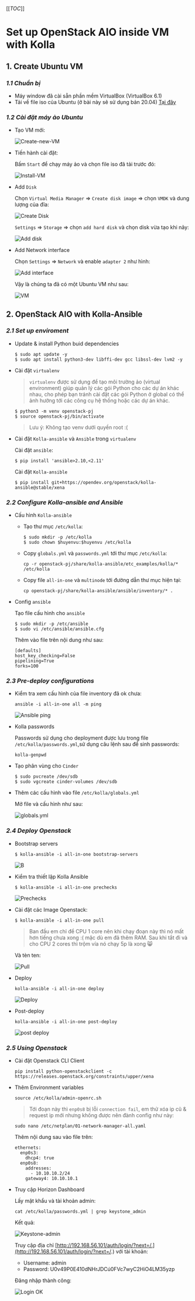 [[_TOC_]]

# **Set up OpenStack AIO inside VM with Kolla**

## **1. Create Ubuntu VM**

### *1.1 Chuẩn bị*

* Máy window đã cài sẵn phần mềm VirtualBox (VirtualBox 6.1)
* Tải về file iso của Ubuntu (ở bài này sẽ sử dụng bản 20.04) [Tại đây](https://releases.ubuntu.com/20.04/ubuntu-20.04.4-desktop-amd64.iso)

### *1.2 Cài đặt máy ảo Ubuntu*

* Tạo VM mới:

    ![Create-new-VM](./img/create-vm.png)

* Tiến hành cài đặt: 
    
    Bấm `Start` để chạy máy ảo và chọn file iso đã tải trước đó:

    ![Install-VM](./img/install-vm.png)

* Add `Disk`

    Chọn `Virtual Media Manager` => `Create disk image` => chọn `VMDK` và dung lượng của đĩa:

    ![Create Disk](./img/create-new-vhard-disk.png)

    `Settings` => `Storage` => chọn `add hard disk` và chọn disk vừa tạo khi nãy:

    ![Add disk](./img/add-hard-disk.png)

* Add Network interface

    Chọn `Settings` => `Network` và enable `adapter 2` như hình:

    ![Add interface](./img/add-nics.png)

    Vậy là chúng ta đã có một Ubuntu VM như sau:

    ![VM](./img/create-vm-1.png)

## **2. OpenStack AIO with Kolla-Ansible**

### *2.1 Set up enviroment*

* Update & install Python buid dependencies

    ```
    $ sudo apt update -y    
    $ sudo apt install python3-dev libffi-dev gcc libssl-dev lvm2 -y 
    ```
* Cài đặt `virtualenv`

    >`virtualenv` được sử dụng để tạo môi trường ảo (virtual environment) giúp quản lý các gói Python cho các dự án khác nhau, cho phép bạn tránh cài đặt các gói Python ở global có thể ảnh hưởng tới các công cụ hệ thống hoặc các dự án khác.

    ```
    $ python3 -m venv openstack-pj
    $ source openstack-pj/bin/activate  
    ```

    >Lưu ý: Không tạo venv dưới quyền root :( 

* Cài đặt `Kolla-ansible` và `Ansible` trong `virtualenv`

    Cài đặt `ansible`:

    ```
    $ pip install 'ansible>2.10,<2.11'
    ```

    Cài đặt `Kolla-ansible`

    ```
    $ pip install git+https://opendev.org/openstack/kolla-ansible@stable/xena        
    ```

### *2.2 Configure **Kolla-ansible** and **Ansible***

* Cấu hình `Kolla-ansible`

    * Tạo thư mục `/etc/kolla`:

        ```
        $ sudo mkdir -p /etc/kolla
        $ sudo chown $huyenvu:$huyenvu /etc/kolla    
        ```  

    * Copy `globals.yml` và `passwords.yml` tới thư mục `/etc/kolla`:

        ```
        cp -r openstack-pj/share/kolla-ansible/etc_examples/kolla/* /etc/kolla
        ```

    * Copy file `all-in-one` và `multinode` tới đường dẫn thư mục hiện tại:
    
        ```
        cp openstack-pj/share/kolla-ansible/ansible/inventory/* .
        ```
    
* Config `ansible`

    Tạo file cấu hình cho `ansible`

    ```
    $ sudo mkdir -p /etc/ansible    
    $ sudo vi /etc/ansible/ansible.cfg     
    ```

    Thêm vào file trên nội dung như sau:

    ```
    [defaults]
    host_key_checking=False
    pipelining=True
    forks=100 
    ```


### *2.3 Pre-deploy configurations*

* Kiểm tra xem cấu hình của file inventory đã ok chưa:

    ```
    ansible -i all-in-one all -m ping
    ```

    ![Ansible ping](./img/ansible-ping.png)

* Kolla passwords

    Passwords sử dụng cho deployment được lưu trong file `/etc/kolla/passwords.yml`,sử dụng câu lệnh sau để sinh passwords:

    ```
    kolla-genpwd
    ```

* Tạo phân vùng cho `Cinder`

    ```
    $ sudo pvcreate /dev/sdb  
    $ sudo vgcreate cinder-volumes /dev/sdb   
    ```

* Thêm các cấu hình vào file `/etc/kolla/globals.yml`

    Mở file và cấu hình như sau:
    
    ![globals.yml](./img/globals-yml.png)

### *2.4 Deploy Openstack*

* Bootstrap servers

    ```
    $ kolla-ansible -i all-in-one bootstrap-servers   
    ```
    ![B](./img/setup-kolla-env.png)

* Kiểm tra thiết lập Kolla Ansible

    ```
    $ kolla-ansible -i all-in-one prechecks   
    ```

    ![Prechecks](./img/kolla-precheck.png)

* Cài đặt các Image Openstack:

    ```
    $ kolla-ansible -i all-in-one pull       
    ```

    > Ban đầu em chỉ để CPU 1 core nên khi chạy đoạn này thì nó mất hơn tiếng chưa xong :( mặc dù em đã thêm RAM. Sau khi tắt đi và cho CPU 2 cores thì trộm vía nó chạy 5p là xong :smile_cat: 

    Và tèn ten:

    ![Pull](./img/kolla-pull.png)

* Deploy 

    ```
    kolla-ansible -i all-in-one deploy
    ```

    ![Deploy](./img/deploy.png)

* Post-deploy

    ```
    kolla-ansible -i all-in-one post-deploy
    ```

    ![post deploy](./img/post-deploy.png)

### *2.5 Using Openstack*

* Cài đặt Openstack CLI Client

    ```
    pip install python-openstackclient -c https://releases.openstack.org/constraints/upper/xena
    ```

* Thêm Environment variables

    ```
    source /etc/kolla/admin-openrc.sh
    ```  
    > Tới đoạn này thì `enp0s8` bị lỗi `connection fail`, em thử xóa ip cũ & request ip mới nhưng không được nên đành config như này:

    ```
    sudo nano /etc/netplan/01-network-manager-all.yaml
    ```

    Thêm nội dung sau vào file trên:

    ```
    ethernets:
      enp0s3:
        dhcp4: true
      enp0s8:
        addresses:
          - 10.10.10.2/24
        gateway4: 10.10.10.1

    ```

* Truy cập Horizon Dashboard

    Lấy mật khẩu và tài khoản admin:

    ```
    cat /etc/kolla/passwords.yml | grep keystone_admin
    ```

    Kết quả:

    ![Keystone-admin](./img/keystone-admin.png)

    Truy cập địa chỉ [http://192.168.56.101/auth/login/?next=/.](http://192.168.56.101/auth/login/?next=/.) với tài khoản:
    * Username: admin
    * Password: U0v49P0E410dNHrJDCú0FVc7wyC2HiO4LM35yzp

    Đăng nhập thành công:

    ![Login OK](./img/login-ok.png)
    